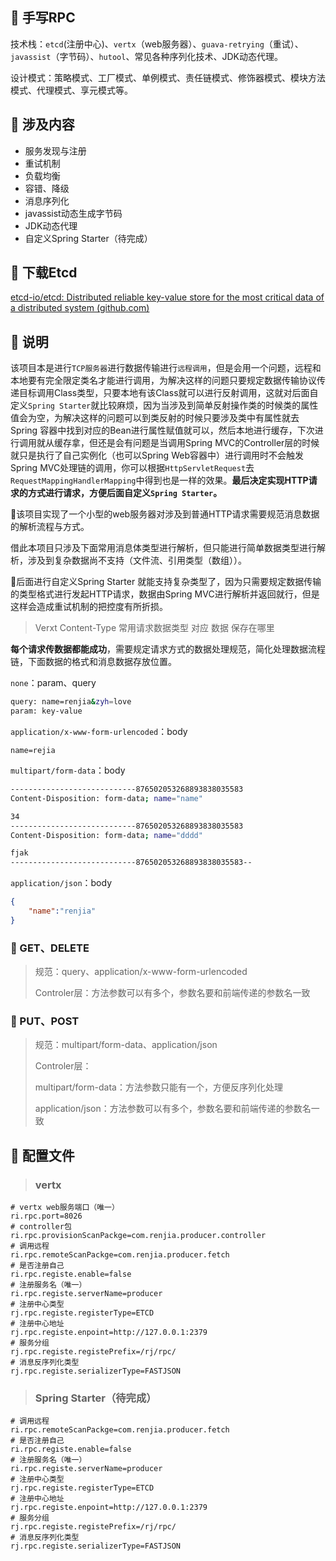 ## 🍉 手写RPC

技术栈：`etcd`(注册中心)、`vertx`（web服务器）、`guava-retrying`（重试）、`javassist`（字节码）、`hutool`、常见各种序列化技术、JDK动态代理。

设计模式：策略模式、工厂模式、单例模式、责任链模式、修饰器模式、模块方法模式、代理模式、享元模式等。



## 🍓 涉及内容

- 服务发现与注册
- 重试机制
- 负载均衡
- 容错、降级
- 消息序列化
- javassist动态生成字节码
- JDK动态代理
- 自定义Spring Starter（待完成）



## 🌽 下载Etcd

[etcd-io/etcd: Distributed reliable key-value store for the most critical data of a distributed system (github.com)](https://github.com/etcd-io/etcd)



## 🌰 说明

该项目本是进行`TCP服务器`进行数据传输进行`远程调用`，但是会用一个问题，远程和本地要有完全限定类名才能进行调用，为解决这样的问题只要规定数据传输协议传递目标调用Class类型，只要本地有该Class就可以进行反射调用，这就对后面自定义`Spring Starter`就比较麻烦，因为当涉及到简单反射操作类的时候类的属性值会为空，为解决这样的问题可以到类反射的时候只要涉及类中有属性就去Spring 容器中找到对应的Bean进行属性赋值就可以，然后本地进行缓存，下次进行调用就从缓存拿，但还是会有问题是当调用Spring MVC的Controller层的时候就只是执行了自己实例化（也可以Spring Web容器中）进行调用时不会触发Spring MVC处理链的调用，你可以根据`HttpServletRequest`去`RequestMappingHandlerMapping`中得到也是一样的效果。**最后决定实现HTTP请求的方式进行请求，方便后面自定义`Spring Starter`。**



🌴该项目实现了一个小型的web服务器对涉及到普通HTTP请求需要规范消息数据的解析流程与方式。

借此本项目只涉及下面常用消息体类型进行解析，但只能进行简单数据类型进行解析，涉及到复杂数据尚不支持（文件流、引用类型（数组））。



🍁后面进行自定义Spring Starter 就能支持复杂类型了，因为只需要规定数据传输的类型格式进行发起HTTP请求，数据由Spring MVC进行解析并返回就行，但是这样会造成重试机制的把控度有所折损。



> Verxt Content-Type  常用请求数据类型 对应 数据 保存在哪里

**每个请求传数据都能成功**，需要规定请求方式的数据处理规范，简化处理数据流程链，下面数据的格式和消息数据存放位置。

`none`：param、query

~~~sh
query: name=renjia&zyh=love
param: key-value 
~~~

`application/x-www-form-urlencoded`：body

~~~shell
name=rejia
~~~

`multipart/form-data`：body

~~~sh
----------------------------876502053268893838035583
Content-Disposition: form-data; name="name"

34
----------------------------876502053268893838035583
Content-Disposition: form-data; name="dddd"

fjak
----------------------------876502053268893838035583--
~~~

`application/json`：body

~~~json
{
    "name":"renjia"
}
~~~

### 🍑 GET、DELETE

> 规范：query、application/x-www-form-urlencoded
>
> Controler层：方法参数可以有多个，参数名要和前端传递的参数名一致

### 🍅 PUT、POST

> 规范：multipart/form-data、application/json
>
> Controler层：
>
> multipart/form-data：方法参数只能有一个，方便反序列化处理
>
> application/json：方法参数可以有多个，参数名要和前端传递的参数名一致



## 🍈 配置文件

> ### vertx

~~~properties
# vertx web服务端口（唯一）
ri.rpc.port=8026
# controller包
ri.rpc.provisionScanPackge=com.renjia.producer.controller
# 调用远程
ri.rpc.remoteScanPackge=com.renjia.producer.fetch
# 是否注册自己
ri.rpc.registe.enable=false
# 注册服务名（唯一）
ri.rpc.registe.serverName=producer
# 注册中心类型
rj.rpc.registe.registerType=ETCD
# 注册中心地址
rj.rpc.registe.enpoint=http://127.0.0.1:2379
# 服务分组
rj.rpc.registe.registePrefix=/rj/rpc/
# 消息反序列化类型
rj.rpc.registe.serializerType=FASTJSON
~~~



> ### Spring Starter（待完成）

~~~properties
# 调用远程
ri.rpc.remoteScanPackge=com.renjia.producer.fetch
# 是否注册自己
ri.rpc.registe.enable=false
# 注册服务名（唯一）
ri.rpc.registe.serverName=producer
# 注册中心类型
rj.rpc.registe.registerType=ETCD
# 注册中心地址
rj.rpc.registe.enpoint=http://127.0.0.1:2379
# 服务分组
rj.rpc.registe.registePrefix=/rj/rpc/
# 消息反序列化类型
rj.rpc.registe.serializerType=FASTJSON
~~~







